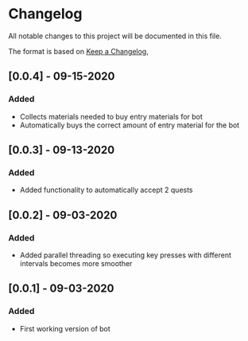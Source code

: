 # Changelog

All notable changes to this project will be documented in this file.

The format is based on [Keep a Changelog](https://keepachangelog.com/en/1.0.0/),

## [0.0.4] - 09-15-2020

### Added

- Collects materials needed to buy entry materials for bot
- Automatically buys the correct amount of entry material for the bot

## [0.0.3] - 09-13-2020

### Added

- Added functionality to automatically accept 2 quests

## [0.0.2] - 09-03-2020

### Added

- Added parallel threading so executing key presses with different intervals becomes more smoother

## [0.0.1] - 09-03-2020

### Added

- First working version of bot
